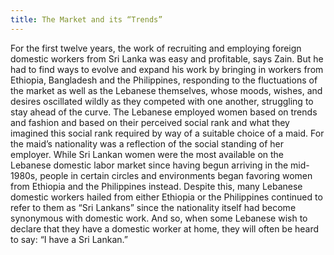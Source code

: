 ```yaml
---
title: The Market and its “Trends”
---
```


For the first twelve years, the work of recruiting and employing foreign domestic workers from Sri Lanka was easy and profitable, says Zain. But he had to find ways to evolve and expand his work by bringing in workers from Ethiopia, Bangladesh and the Philippines, responding to the fluctuations of the market as well as the Lebanese themselves, whose moods, wishes, and desires oscillated wildly as they competed with one another, struggling to stay ahead of the curve. The Lebanese employed women based on trends and fashion and based on their perceived social rank and what they imagined this social rank required by way of a suitable choice of a maid. For the maid’s nationality was a reflection of the social standing of her employer. While Sri Lankan women were the most available on the Lebanese domestic labor market since having begun arriving in the mid-1980s, people in certain circles and environments began favoring women from Ethiopia and the Philippines instead. Despite this, many Lebanese domestic workers hailed from either Ethiopia or the Philippines continued to refer to them as “Sri Lankans” since the nationality itself had become synonymous with domestic work. And so, when some Lebanese wish to declare that they have a domestic worker at home, they will often be heard to say: “I have a Sri Lankan.”
